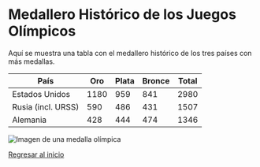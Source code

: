 # Medallero Histórico de los Juegos Olímpicos

Aquí se muestra una tabla con el medallero histórico de los tres países con más medallas.

| País           | Oro | Plata | Bronce | Total |
|----------------|-----|-------|--------|-------|
| Estados Unidos | 1180 | 959   | 841    | 2980  |
| Rusia (incl. URSS) | 590 | 486 | 431 | 1507  |
| Alemania       | 428 | 444   | 474    | 1346  |

![Imagen de una medalla olímpica](../Recursos/imágenes/medalla-olimpica.jpg)

[Regresar al inicio](../README.md)
